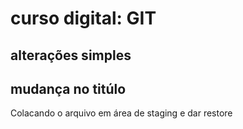 # curso digital: GIT 

## alterações simples 

## mudança no titúlo

Colacando o arquivo em área de staging e dar restore